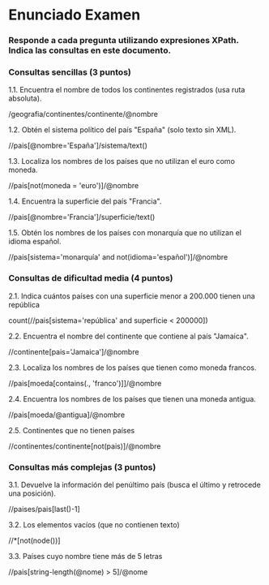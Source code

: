 # Enunciado Examen
>
### Responde a cada pregunta utilizando expresiones XPath. Indica las consultas en este documento.
>
### Consultas sencillas (3 puntos)
>
1.1. Encuentra el nombre de todos los continentes registrados (usa ruta absoluta).
>
/geografia/continentes/continente/@nombre
>
1.2. Obtén el sistema político del país "España" (solo texto sin XML).
>
//pais[@nombre='España']/sistema/text()
>
1.3. Localiza los nombres de los países que no utilizan el euro como moneda.
>
//pais[not(moneda = 'euro')]/@nombre
>
1.4. Encuentra la superficie del país "Francia".
>
//pais[@nombre='Francia']/superficie/text()
>
1.5. Obtén los nombres de los países con monarquía que no utilizan el idioma español.
>
//pais[sistema='monarquía' and not(idioma='español')]/@nombre
>
### Consultas de dificultad media (4 puntos)
>
2.1. Indica cuántos países con una superficie menor a 200.000 tienen una república
>
count(//pais[sistema='república' and superficie < 200000])
>
2.2. Encuentra el nombre del continente que contiene al país "Jamaica".
>
//continente[pais='Jamaica']/@nombre
>
2.3. Localiza los nombres de los países que tienen como moneda francos.
>
//pais[moeda[contains(., 'franco')]]/@nombre
>
2.4. Encuentra los nombres de los países que tienen una moneda antigua.
>
//pais[moeda/@antigua]/@nombre
>
2.5. Continentes que no tienen países
>
//continentes/continente[not(pais)]/@nombre
>
### Consultas más complejas (3 puntos)
>
3.1. Devuelve la información del penúltimo país (busca el último y retrocede una posición).
>
//paises/pais[last()-1]	
>
3.2. Los elementos vacíos (que no contienen texto)
>
//*[not(node())]
>
3.3. Países cuyo nombre tiene más de 5 letras
>
//pais[string-length(@nome) > 5]/@nome
